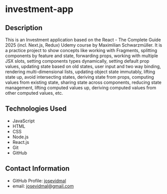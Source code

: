 # investment-app

## Description
This is an Investment application based on the React - The Complete Guide 2025 (incl. Next.js, Redux) Udemy course by Maximilian Schwarzmüller. It is a practice project to show concepts like working with Fragments, splitting components by feature and state, forwarding props, working with multiple JSX slots, setting components types dynamically, setting default prop values, updating state based on old states, user input and two way binding, rendering multi-dimensional lists, updating object state immutably, lifting state up, avoid intersecting states, deriving state from props, computing values from existing state, sharing state across components, reducing state management, lifting computed values up, deriving computed values from other computed values, etc.

## Technologies Used

* JavaScript
* HTML
* CSS
* Node.js
* React.js
* Git
* GitHub

## Contact Information

* GitHub Profile: [josevidmal](https://github.com/josevidmal)
* email: josevidmal@gmail.com